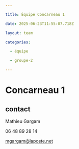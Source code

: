 ```yaml
---

title: Équipe Concarneau 1

date: 2025-06-23T11:55:07.718Z

layout: team

categories:

  - équipe

  - groupe-2

---
```


# Concarneau 1



## contact 

Mathieu Gargam

 06 48 89 28 14

mgargam@laposte.net

